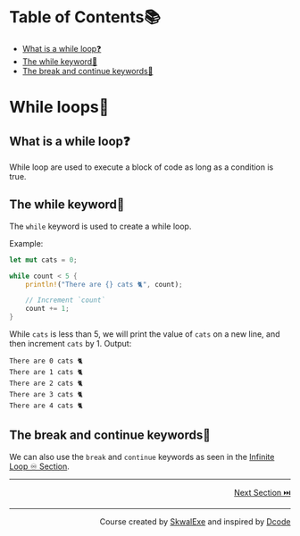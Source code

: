 # Table of Contents📚
- [What is a while loop❓](#what-is-a-while-loop)
- [The while keyword🔁](#the-while-keyword)
- [The break and continue keywords🔑](#the-break-and-continue-keywords)

# While loops🔁
## What is a while loop❓
While loop are used to execute a block of code as long as a condition is true.
## The while keyword🔁
The `while` keyword is used to create a while loop. 

Example:

```rust
let mut cats = 0;

while count < 5 {
    println!("There are {} cats 🐈", count);

    // Increment `count`
    count += 1;
}
```
While `cats` is less than 5, we will print the value of `cats` on a new line, and then increment `cats` by 1.
Output:
```
There are 0 cats 🐈
There are 1 cats 🐈
There are 2 cats 🐈
There are 3 cats 🐈
There are 4 cats 🐈
```
## The break and continue keywords🔑
We can also use the `break` and `continue` keywords as seen in the [Infinite Loop ♾️ Section](https://github.com/SkwalExe/learn-rust/tree/main/course/infinite-loop).




---

<p align="right"><a href="../for-loops">Next Section ⏭️</a></p>


---

<p align="right">Course created by <a href="https://github.com/SkwalExe/" target="_blank">SkwalExe</a> and inspired by <a href="https://www.youtube.com/watch?v=vOMJlQ5B-M0&list=PLVvjrrRCBy2JSHf9tGxGKJ-bYAN_uDCUL" target="_blank">Dcode</a></p>